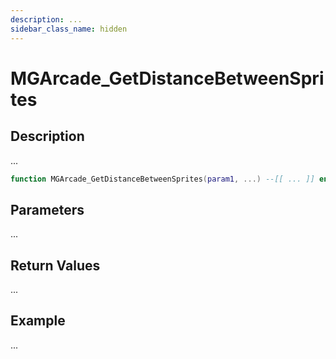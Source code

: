 ```yaml
---
description: ...
sidebar_class_name: hidden
---
```


# MGArcade_GetDistanceBetweenSprites

## Description

...

```lua
function MGArcade_GetDistanceBetweenSprites(param1, ...) --[[ ... ]] end
```

## Parameters

...

## Return Values

...

## Example

...

